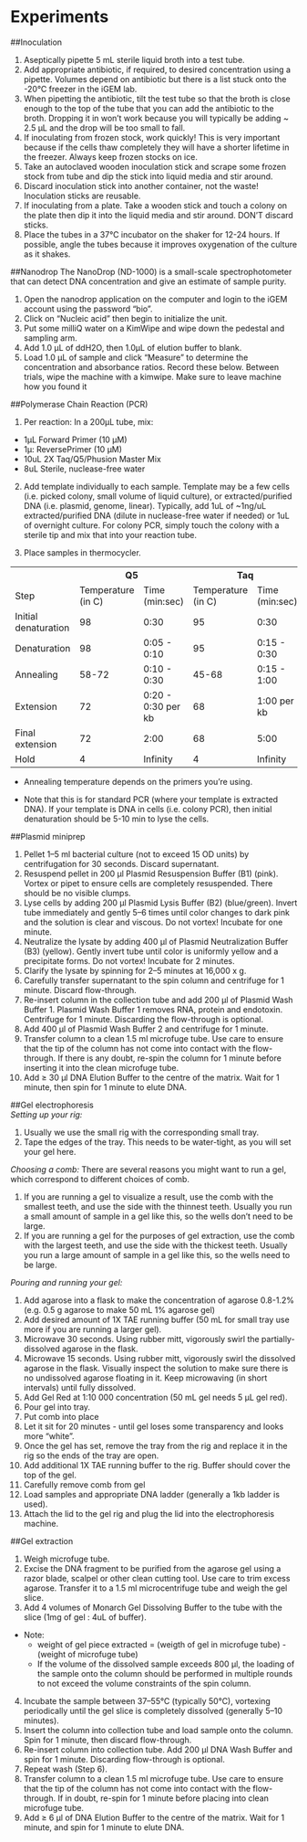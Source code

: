 # Experiments
##Inoculation
1. Aseptically pipette 5 mL sterile liquid broth into a test tube.
2. Add appropriate antibiotic, if required, to desired concentration using a pipette.  Volumes depend on antibiotic but there is a list stuck onto the -20℃ freezer in the iGEM lab.
3. When pipetting the antibiotic, tilt the test tube so that the broth is close enough to the top of the tube that you can add the antibiotic to the broth.  Dropping it in won’t work because you will typically be adding ~ 2.5 μL and the drop will be too small to fall.
4. If inoculating from frozen stock, work quickly! This is very important because if the cells thaw completely they will have a shorter lifetime in the freezer. Always keep frozen stocks on ice.
6. Take an autoclaved wooden inoculation stick and scrape some frozen stock from tube and dip the stick into liquid media and stir around.
7. Discard inoculation stick into another container, not the waste! Inoculation sticks are reusable.
8. If inoculating from a plate. Take a wooden stick and touch a colony on the plate then dip it into the liquid media and stir around. DON’T discard sticks.
9. Place the tubes in a 37℃ incubator on the shaker for 12-24 hours. If possible, angle the tubes because it improves oxygenation of the culture as it shakes.

##Nanodrop
The NanoDrop (ND-1000) is a small-scale spectrophotometer that can detect DNA concentration and give an estimate of sample purity. 

1. Open the nanodrop application on the computer and  login to the iGEM account using the password “bio”.
2. Click on “Nucleic acid” then begin to initialize the unit.
3. Put some milliQ water on a KimWipe and wipe down the pedestal and sampling arm.
4. Add 1.0 μL of ddH2O, then 1.0μL of elution buffer to blank.
5. Load 1.0 μL of sample and click “Measure” to determine the concentration and absorbance ratios. Record these below. Between trials, wipe the machine with a kimwipe. Make sure to leave machine how you found it

##Polymerase Chain Reaction (PCR) 

1. Per reaction: In a 200μL tube, mix: 
 - 1μL Forward Primer (10 μM)
 - 1μ: ReversePrimer (10 μM)
 - 10uL 2X Taq/Q5/Phusion Master Mix
 - 8uL Sterile, nuclease-free water
2. Add template individually to each sample. Template may be a few cells (i.e. picked colony, small volume of liquid culture), or extracted/purified DNA (i.e. plasmid, genome, linear). Typically, add 1uL of ~1ng/uL extracted/purified DNA (dilute in nuclease-free water if needed) or 1uL of overnight culture. For colony PCR, simply touch the colony with a sterile tip and mix that into your reaction tube.

3. Place samples in thermocycler. 
<table> 
<th>     </th>
<th colspan = "2" > Q5 </th> 
<th colspan = "2" > Taq </th> 
<th colspan = "2" > Phusion </th> 
<tr> 
<td> Step </td> 
<td>Temperature (in C) </td>
<td> Time (min:sec) </td> 
<td>Temperature (in C) </td>
<td> Time (min:sec) </td> 
 <td>Temperature (in C) </td>
<td> Time (min:sec) </td> 
 </tr> 
<tr> 
<td> Initial denaturation </td>
<td> 98 </td> 
<td> 0:30 </td> 
<td> 95 </td> 
<td> 0:30 </td> 
<td> 98 </td> 
<td> 0:30 </td> 
</tr>
<tr> 
<td> Denaturation </td>
<td> 98 </td> 
<td> 0:05 - 0:10 </td> 
<td> 95 </td> 
<td> 0:15 - 0:30 </td> 
<td> 98 </td> 
<td> 0:05 - 0:10 </td> 
</tr>
<tr> 
<td> Annealing </td>
<td> 58-72 </td> 
<td> 0:10 - 0:30 </td> 
<td> 45-68 </td> 
<td> 0:15 - 1:00 </td> 
<td> 45-72 </td> 
<td> 0:10 - 0:30 </td> 
</tr>
<tr> 
<td> Extension </td>
<td> 72 </td> 
<td> 0:20 - 0:30 per kb </td> 
<td> 68 </td> 
<td> 1:00 per kb </td> 
<td> 72 </td> 
<td> 0:15 - 0:30  per kb</td> 
</tr>
<tr>
<td> Final extension </td>
<td> 72 </td> 
<td> 2:00 </td> 
<td> 68 </td> 
<td> 5:00  </td> 
<td> 72 </td> 
<td> 5:00 - 10:00  </td> 
</tr>
<tr>
<td> Hold </td>
<td> 4 </td> 
<td> Infinity </td> 
<td> 4 </td> 
<td> Infinity </td> 
<td> 4 </td> 
<td> Infinity </td> 
</tr>
</table>

 - Annealing temperature depends on the primers you’re using. 

 - Note that this is for standard PCR (where your template is extracted DNA). If your template is DNA in cells (i.e. colony PCR), then initial denaturation should be 5-10 min to lyse the cells.  
 

##Plasmid miniprep 
1. Pellet 1–5 ml bacterial culture (not to exceed 15 OD units) by centrifugation for 30 seconds. Discard supernatant.
2. Resuspend pellet in 200 μl Plasmid Resuspension Buffer (B1) (pink). Vortex or pipet to ensure cells are completely resuspended. There should be no visible clumps. 
3. Lyse cells by adding 200 μl Plasmid Lysis Buffer (B2) (blue/green). Invert tube immediately and gently 5–6 times until color changes to dark pink and the solution is clear and viscous. Do not vortex! Incubate for one minute.
4. Neutralize the lysate by adding 400 μl of Plasmid Neutralization Buffer (B3) (yellow). Gently invert tube until color is uniformly yellow and a precipitate forms. Do not vortex! Incubate for 2 minutes.
5. Clarify the lysate by spinning for 2–5 minutes at 16,000 x g. 
6. Carefully transfer supernatant to the spin column and centrifuge for 1 minute. Discard flow-through.
7. Re-insert column in the collection tube and add 200 μl of Plasmid Wash Buffer 1. Plasmid Wash Buffer 1 removes RNA, protein and endotoxin. Centrifuge for 1 minute. Discarding the flow-through is optional.
8. Add 400 μl of Plasmid Wash Buffer 2 and centrifuge for 1 minute. 
9. Transfer column to a clean 1.5 ml microfuge tube. Use care to ensure that the tip of the column has not come into contact with the flow-through. If there is any doubt, re-spin the column for 1 minute before inserting it into the clean microfuge tube. 
10. Add ≥ 30 μl DNA Elution Buffer to the centre of the matrix. Wait for 1 minute, then spin for 1 minute to elute DNA. 		

##Gel electrophoresis  
_Setting up your rig:_
1. Usually we use the small rig with the corresponding small tray.
2. Tape the edges of the tray. This needs to be water-tight, as you will set your gel here.

_Choosing a comb:_
There are several reasons you might want to run a gel, which correspond to different choices of comb.
1. If you are running a gel to visualize a result, use the comb with the smallest teeth, and use the side with the thinnest teeth.  Usually you run a small amount of sample in a gel like this, so the wells don’t need to be large.
2. If you are running a gel for the purposes of gel extraction, use the comb with the largest teeth, and use the side with the thickest teeth.  Usually you run a large amount of sample in a gel like this, so the wells need to be large.

_Pouring and running your gel:_
1. Add agarose into a flask to make the concentration of agarose 0.8-1.2% (e.g. 0.5 g agarose to make 50 mL 1% agarose gel)
2. Add desired amount of 1X TAE running buffer (50 mL for small tray use more if you are running a larger gel).
3. Microwave 30 seconds. Using rubber mitt, vigorously swirl the partially-dissolved agarose in the flask.
4. Microwave 15 seconds.  Using rubber mitt, vigorously swirl the dissolved agarose in the flask.  Visually inspect the solution to make sure there is no undissolved agarose floating in it. Keep microwaving (in short intervals) until fully dissolved.
5. Add Gel Red at 1:10 000 concentration (50 mL gel needs 5 μL gel red).
6. Pour gel into tray.
7. Put comb into place
8. Let it sit for 20 minutes - until gel loses some transparency and looks more “white”.
9. Once the gel has set, remove the tray from the rig and replace it in the rig so the ends of the tray are open.
10. Add additional 1X TAE running buffer to the rig. Buffer should cover the top of the gel.
11. Carefully remove comb from gel
12. Load samples and appropriate DNA ladder (generally a 1kb ladder is used).
13. Attach the lid to the gel rig and plug the lid into the electrophoresis machine.  

##Gel extraction 
1. Weigh microfuge tube. 
2. Excise the DNA fragment to be purified from the agarose gel using a razor blade, scalpel or other clean cutting tool. Use care to trim excess agarose. Transfer it to a 1.5 ml microcentrifuge tube and weigh the gel slice. 
3. Add 4 volumes of Monarch Gel Dissolving Buffer to the tube with the slice (1mg of gel : 4uL of buffer). 
 
 - Note: 
     - weight of gel piece extracted = (weigth of gel in microfuge tube) - (weight of microfuge tube) 
    - If the volume of the dissolved sample exceeds 800 μl, the loading of the sample onto the column should be performed in multiple rounds to not exceed the volume constraints of the spin column.  
4. Incubate the sample between 37–55°C (typically 50°C), vortexing periodically until the gel slice is completely dissolved (generally 5–10 minutes). 
5. Insert the column into collection tube and load sample onto the column. Spin for 1 minute, then discard flow-through. 
6. Re-insert column into collection tube. Add 200 μl DNA Wash Buffer and spin for 1 minute. Discarding flow-through is optional. 
7. Repeat wash (Step 6). 
8. Transfer column to a clean 1.5 ml microfuge tube. Use care to ensure that the tip of the column has not come into contact with the flow-through. If in doubt, re-spin for 1 minute before placing into clean microfuge tube. 
9. Add ≥ 6 μl of DNA Elution Buffer to the centre of the matrix. Wait for 1 minute, and spin for 1 minute to elute DNA. 		 	
